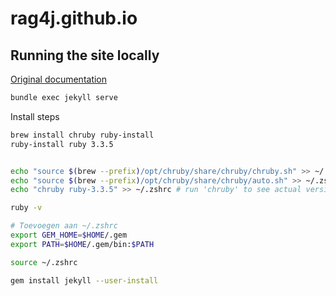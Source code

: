 # rag4j.github.io

## Running the site locally
[Original documentation](https://docs.github.com/en/pages/setting-up-a-github-pages-site-with-jekyll/testing-your-github-pages-site-locally-with-jekyll)

```bash
bundle exec jekyll serve
```


Install steps

```bash
brew install chruby ruby-install
ruby-install ruby 3.3.5


echo "source $(brew --prefix)/opt/chruby/share/chruby/chruby.sh" >> ~/.zshrc
echo "source $(brew --prefix)/opt/chruby/share/chruby/auto.sh" >> ~/.zshrc
echo "chruby ruby-3.3.5" >> ~/.zshrc # run 'chruby' to see actual version

ruby -v

# Toevoegen aan ~/.zshrc
export GEM_HOME=$HOME/.gem
export PATH=$HOME/.gem/bin:$PATH

source ~/.zshrc

gem install jekyll --user-install
```


